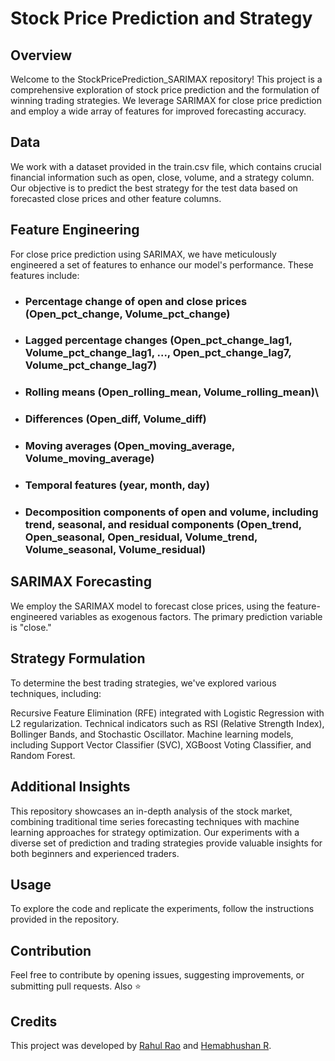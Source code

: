 # Stock Price Prediction and Strategy
## Overview
Welcome to the StockPricePrediction_SARIMAX repository! This project is a comprehensive exploration of stock price prediction and the formulation of winning trading strategies. We leverage SARIMAX for close price prediction and employ a wide array of features for improved forecasting accuracy.

## Data
We work with a dataset provided in the train.csv file, which contains crucial financial information such as open, close, volume, and a strategy column.
Our objective is to predict the best strategy for the test data based on forecasted close prices and other feature columns.
## Feature Engineering
For close price prediction using SARIMAX, we have meticulously engineered a set of features to enhance our model's performance. These features include:

* ### Percentage change of open and close prices (Open_pct_change, Volume_pct_change)
* ### Lagged percentage changes (Open_pct_change_lag1, Volume_pct_change_lag1, ..., Open_pct_change_lag7, Volume_pct_change_lag7)
* ### Rolling means (Open_rolling_mean, Volume_rolling_mean)\
* ### Differences (Open_diff, Volume_diff)
* ### Moving averages (Open_moving_average, Volume_moving_average)
* ### Temporal features (year, month, day)
* ### Decomposition components of open and volume, including trend, seasonal, and residual components (Open_trend, Open_seasonal, Open_residual, Volume_trend, Volume_seasonal, Volume_residual)


## SARIMAX Forecasting
We employ the SARIMAX model to forecast close prices, using the feature-engineered variables as exogenous factors. The primary prediction variable is "close."

## Strategy Formulation
To determine the best trading strategies, we've explored various techniques, including:

Recursive Feature Elimination (RFE) integrated with Logistic Regression with L2 regularization.
Technical indicators such as RSI (Relative Strength Index), Bollinger Bands, and Stochastic Oscillator.
Machine learning models, including Support Vector Classifier (SVC), XGBoost Voting Classifier, and Random Forest.

## Additional Insights
This repository showcases an in-depth analysis of the stock market, combining traditional time series forecasting techniques with machine learning approaches for strategy optimization.
Our experiments with a diverse set of prediction and trading strategies provide valuable insights for both beginners and experienced traders.

## Usage
To explore the code and replicate the experiments, follow the instructions provided in the repository.

## Contribution
Feel free to contribute by opening issues, suggesting improvements, or submitting pull requests.
Also ⭐

## Credits
This project was developed by [Rahul Rao](https://github.com/rahulrao9) and [Hemabhushan R](https://github.com/Hemabhushan-r).
